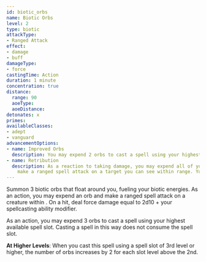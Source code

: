 ```yaml
---
id: biotic_orbs
name: Biotic Orbs
level: 2
type: biotic
attackType:
- Ranged Attack
effect:
- damage
- buff
damageType:
- force
castingTime: Action
duration: 1 minute
concentration: true
distance:
  range: 90
  aoeType: 
  aoeDistance: 
detonates: x
primes: 
availableClasses:
- adept
- vanguard
advancementOptions:
- name: Improved Orbs
  description: You may expend 2 orbs to cast a spell using your highest available spell slot.
- name: Retribution
  description: As a reaction to taking damage, you may expend all of your remaining biotic orbs. For each expended orb,
    make a ranged spell attack on a target you can see within range. You can direct all attacks to hit one creature or several.
---
```

Summon 3 biotic orbs that float around you, fueling your biotic energies. As an action, you may expend an orb and make a
ranged spell attack on a creature within <me-distance length="90" />. On a hit, deal force damage equal to 2d10 + your spellcasting ability modifier.

As an action, you may expend 3 orbs to cast a spell using your highest available spell slot. Casting a spell in this way
does not consume the spell slot.

__At Higher Levels__: When you cast this spell using a spell slot of 3rd level or higher, the number of orbs increases by
2 for each slot level above the 2nd.
